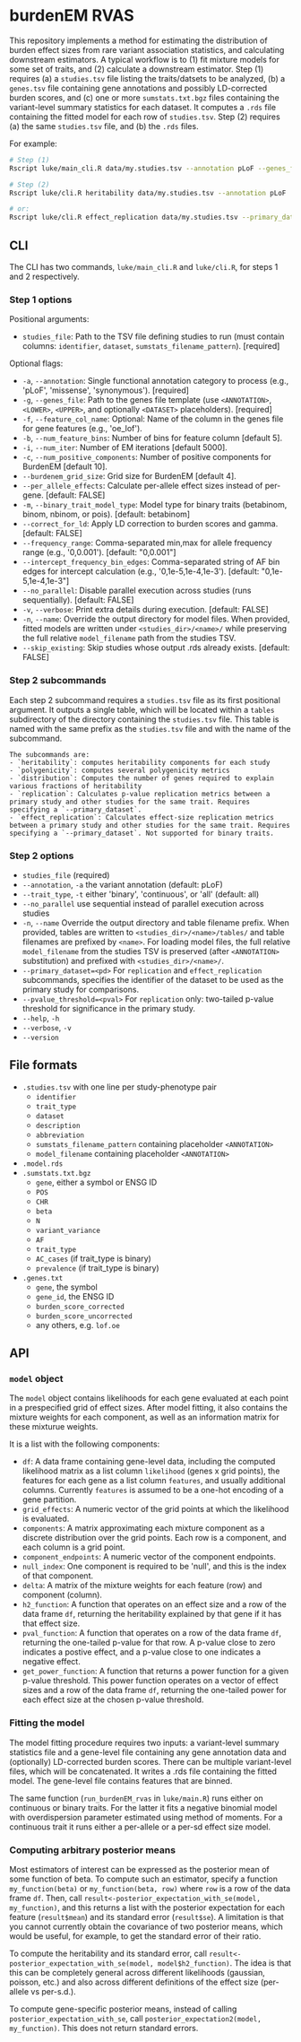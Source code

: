 # burdenEM RVAS

This repository implements a method for estimating the distribution of burden effect sizes from rare variant association statistics, and calculating downstream estimators. A typical workflow is to (1) fit mixture models for some set of traits, and (2) calculate a downstream estimator. Step (1) requires (a) a `studies.tsv` file listing the traits/datsets to be analyzed, (b) a `genes.tsv` file containing gene annotations and possibly LD-corrected burden scores, and (c) one or more `sumstats.txt.bgz` files containing the variant-level summary statistics for each dataset. It computes a `.rds` file containing the fitted model for each row of `studies.tsv`. Step (2) requires (a) the same `studies.tsv` file, and (b) the `.rds` files. 

For example:

```bash
# Step (1)
Rscript luke/main_cli.R data/my.studies.tsv --annotation pLoF --genes_file data/my.genes.txt

# Step (2)
Rscript luke/cli.R heritability data/my.studies.tsv --annotation pLoF

# or:
Rscript luke/cli.R effect_replication data/my.studies.tsv --primary_dataset genebass -a pLoF
```

## CLI

 The CLI has two commands, `luke/main_cli.R` and `luke/cli.R`, for steps 1 and 2 respectively.

### Step 1 options
Positional arguments:
- `studies_file`: Path to the TSV file defining studies to run (must contain columns: `identifier`, `dataset`, `sumstats_filename_pattern`). [required]

Optional flags:
- `-a`, `--annotation`: Single functional annotation category to process (e.g., 'pLoF', 'missense', 'synonymous'). [required]
- `-g`, `--genes_file`: Path to the genes file template (use `<ANNOTATION>`, `<LOWER>`, `<UPPER>`, and optionally `<DATASET>` placeholders). [required]
- `-f`, `--feature_col_name`: Optional: Name of the column in the genes file for gene features (e.g., 'oe_lof').
- `-b`, `--num_feature_bins`: Number of bins for feature column [default 5].
- `-i`, `--num_iter`: Number of EM iterations [default 5000].
- `-c`, `--num_positive_components`: Number of positive components for BurdenEM [default 10].
- `--burdenem_grid_size`: Grid size for BurdenEM [default 4].
- `--per_allele_effects`: Calculate per-allele effect sizes instead of per-gene. [default: FALSE]
- `-m`, `--binary_trait_model_type`: Model type for binary traits (betabinom, binom, nbinom, or pois). [default: betabinom]
- `--correct_for_ld`: Apply LD correction to burden scores and gamma. [default: FALSE]
- `--frequency_range`: Comma-separated min,max for allele frequency range (e.g., '0,0.001'). [default: "0,0.001"]
- `--intercept_frequency_bin_edges`: Comma-separated string of AF bin edges for intercept calculation (e.g., '0,1e-5,1e-4,1e-3'). [default: "0,1e-5,1e-4,1e-3"]
- `--no_parallel`: Disable parallel execution across studies (runs sequentially). [default: FALSE]
- `-v`, `--verbose`: Print extra details during execution. [default: FALSE]
- `-n`, `--name`: Override the output directory for model files. When provided, fitted models are written under `<studies_dir>/<name>/` while preserving the full relative `model_filename` path from the studies TSV.
- `--skip_existing`: Skip studies whose output .rds already exists. [default: FALSE]


### Step 2 subcommands
Each step 2 subcommand requires a `studies.tsv` file as its first positional argument. It outputs a single table, which will be located within a `tables` subdirectory of the directory containing the `studies.tsv` file. This table is named with the same prefix as the `studies.tsv` file and with the name of the subcommand.

    The subcommands are:
    - `heritability`: computes heritability components for each study
    - `polygenicity`: computes several polygenicity metrics
    - `distribution`: Computes the number of genes required to explain various fractions of heritability
    - `replication`: Calculates p-value replication metrics between a primary study and other studies for the same trait. Requires specifying a `--primary_dataset`.
    - `effect_replication`: Calculates effect-size replication metrics between a primary study and other studies for the same trait. Requires specifying a `--primary_dataset`. Not supported for binary traits.

### Step 2 options
- `studies_file` (required)
- `--annotation`, `-a` the variant annotation (default: pLoF)
- `--trait_type`, `-t` either 'binary', 'continuous', or 'all' (default: all)
- `--no_parallel` use sequential instead of parallel execution across studies
- `-n`, `--name` Override the output directory and table filename prefix. When provided, tables are written to `<studies_dir>/<name>/tables/` and table filenames are prefixed by `<name>`. For loading model files, the full relative `model_filename` from the studies TSV is preserved (after `<ANNOTATION>` substitution) and prefixed with `<studies_dir>/<name>/`.
- `--primary_dataset=<pd>` For `replication` and `effect_replication` subcommands, specifies the identifier of the dataset to be used as the primary study for comparisons.
- `--pvalue_threshold=<pval>` For `replication` only: two-tailed p-value threshold for significance in the primary study.
- `--help`, `-h`
- `--verbose`, `-v`
- `--version`

## File formats
- `.studies.tsv` with one line per study-phenotype pair
    - `identifier`
    - `trait_type`
    - `dataset`
    - `description`
    - `abbreviation`
    - `sumstats_filename_pattern` containing placeholder `<ANNOTATION>`
    - `model_filename` containing placeholder `<ANNOTATION>`
- `.model.rds`
- `.sumstats.txt.bgz`
    - `gene`, either a symbol or ENSG ID
    - `POS`
    - `CHR`
    - `beta`
    - `N`
    - `variant_variance`
    - `AF`
    - `trait_type`
    - `AC_cases` (if trait_type is binary)
    - `prevalence` (if trait_type is binary)
- `.genes.txt`
    - `gene`, the symbol
    - `gene_id`, the ENSG ID
    - `burden_score_corrected`
    - `burden_score_uncorrected`
    - any others, e.g. `lof.oe`

## API

### `model` object
The `model` object contains likelihoods
for each gene evaluated at each point in a prespecified grid of effect sizes. After
model fitting, it also contains the mixture weights for each component,
as well as an information matrix for these mixturue weights.

It is a list with the following components:

- `df`: A data frame containing gene-level data, including the computed likelihood matrix as a list column `likelihood` (genes x grid points), the features for each gene as a list column `features`, and usually additional columns. Currently `features` is assumed to be a one-hot encoding of a gene partition.
- `grid_effects`: A numeric vector of the grid points at which the likelihood is evaluated.
- `components`: A matrix approximating each mixture component as a discrete distribution over the grid points. Each row is a component, and each column is a grid point.
- `component_endpoints`: A numeric vector of the component endpoints.
- `null_index`: One component is required to be 'null', and this is the index of that component.
- `delta`: A matrix of the mixture weights for each feature (row) and component (column).
- `h2_function`: A function that operates on an effect size and a row of the data frame `df`, returning the heritability explained by that gene if it has that effect size.
- `pval_function`: A function that operates on a row of the data frame `df`, returning the one-tailed p-value for that row. A p-value close to zero indicates a postive effect, and a p-value close to one indicates a negative effect.
- `get_power_function`: A function that returns a power function for a given p-value threshold. This power function operates on a vector of effect sizes and a row of the data frame `df`, returning the one-tailed power for each effect size at the chosen p-value threshold.

### Fitting the model
The model fitting procedure requires two inputs: a variant-level summary statistics file and a gene-level file containing any gene annotation data and (optionally) LD-corrected burden scores. There can be multiple variant-level files, which will be concatenated. It writes a .rds file containing the fitted model. The gene-level file contains features that are binned.

The same function (`run_burdenEM_rvas` in `luke/main.R`) runs either on continuous or binary traits. For the latter it fits a negative binomial model with overdispersion parameter estimated using method of moments. For a continuous trait it runs either a per-allele or a per-sd effect size model.

### Computing arbitrary posterior means
Most estimators of interest can be expressed as the posterior mean of some function of beta. To compute
such an estimator, specify a function `my_function(beta)` or `my_function(beta, row)` where `row` is a row of the data frame `df`. Then, call `result<-posterior_expectation_with_se(model, my_function)`, and this returns a list with the posterior expectation for each feature (`result$mean`) and its standard error (`result$se`). A limitation is that you cannot currently obtain the covariance of two posterior means, which would be useful, for example, to get the standard error of their ratio.

To compute the heritability and its standard error, call `result<-posterior_expectation_with_se(model, model$h2_function)`. The idea is that this can be completely general across different likelihoods (gaussian, poisson, etc.) and also across different definitions of the effect size (per-allele vs per-s.d.).

To compute gene-specific posterior means, instead of calling `posterior_expectation_with_se`, call `posterior_expectation2(model, my_function)`. This does not return standard errors.